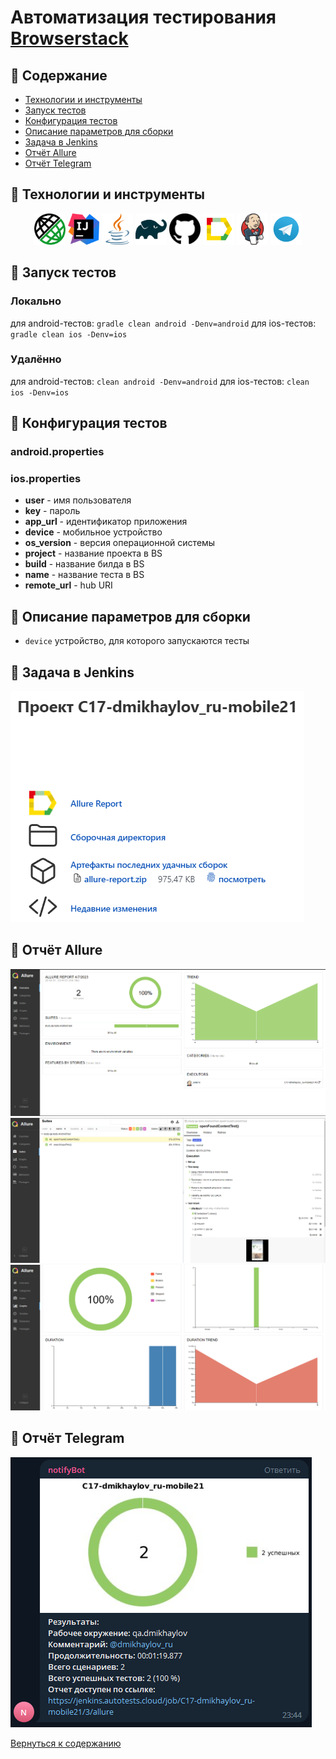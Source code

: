 # Автоматизация тестирования <a href="https://www.browserstack.com/" target="_blank">Browserstack</a>

## :scroll: Содержание
- [Технологии и инструменты](#pushpin-технологии-и-инструменты)
- [Запуск тестов](#pushpin-запуск-тестов)
- [Конфигурация тестов](#pushpin-конфигурация-тестов)
- [Описание параметров для сборки](#pushpin-описание-параметров-для-сборки)
- [Задача в Jenkins](#pushpin-задача-в-jenkins)
- [Отчёт Allure](#pushpin-отчёт-allure)
- [Отчёт Telegram](#pushpin-отчёт-telegram)

## :pushpin: Технологии и инструменты
<p align="center">
<a href="https://rest-assured.io/"><img src="readme/images/restassured.png" width="50" height="50" title="IntelliJ Idea" alt="IDEA"/></a>
<a href="https://www.jetbrains.com/idea/"><img src="readme/images/IntelliJ_IDEA_Icon.svg" width="50" height="50" title="IntelliJ Idea" alt="IDEA"/></a>
<a href="https://www.java.com/"><img src="readme/images/java.svg" width="50" height="50"  alt="Java"/></a>
<a href="https://gradle.org/"><img src="readme/images/Gradle.svg" width="50" height="50"  alt="Gradle"/></a>
<a href="https://github.com/"><img src="readme/images/Github.svg" width="50" height="50"  alt="Github"/></a>
<a href="https://github.com/allure-framework/allure2"><img src="readme/images/Allure.svg" width="50" height="50"  alt="Allure"/></a>
<a href="https://www.jenkins.io/"><img src="readme/images/Jenkins.svg" width="50" height="50"  alt="Jenkins"/></a>
<img src="readme/images/Telegram.svg" width="50" height="50"  alt="Telegram"/>
</p>

## :pushpin: Запуск тестов
### Локально
для android-тестов: <code>gradle clean android -Denv=android</code>
для ios-тестов: <code>gradle clean ios -Denv=ios</code>

### Удалённо
для android-тестов: <code>clean android -Denv=android</code>
для ios-тестов: <code>clean ios -Denv=ios</code>

## :pushpin: Конфигурация тестов
### android.properties
### ios.properties
- **user** - имя пользователя
- **key** - пароль
- **app_url** - идентификатор приложения
- **device** - мобильное устройство
- **os_version** - версия операционной системы
- **project** - название проекта в BS
- **build** - название билда в BS
- **name** - название теста в BS
- **remote_url** - hub URI

## :pushpin: Описание параметров для сборки
- <code>device</code> устройство, для которого запускаются тесты

## :pushpin: Задача в Jenkins
<a href="https://jenkins.autotests.cloud/job/C17-dmikhaylov_ru-mobile21/"><img src="readme/screenshots/jenkins.png" alt="Задача в jenkins"></a>

## :pushpin: Отчёт Allure
<img src="readme/screenshots/allure_overview.png" alt="Allure_overview"/>
<img src="readme/screenshots/allure_suites.png" alt="Allure_suites"/>
<img src="readme/screenshots/allure_graphs.png" alt="Allure_graphs"/>

## :pushpin: Отчёт Telegram
<img src="readme/screenshots/telegram.png" alt="telegram"/>

[Вернуться к содержанию](#scroll-содержание)